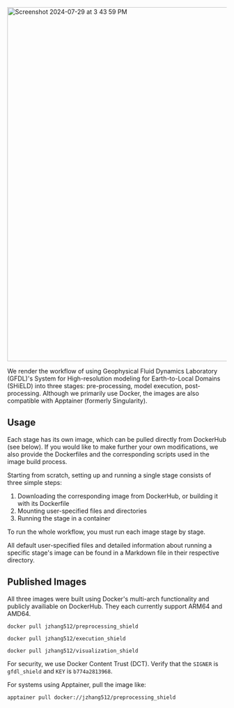 <img width="813" alt="Screenshot 2024-07-29 at 3 43 59 PM" src="https://github.com/user-attachments/assets/425090e3-0406-4a21-b06f-024b9258b2c7">

We render the workflow of using Geophysical Fluid Dynamics Laboratory (GFDL)'s System for High-resolution modeling for Earth-to-Local Domains (SHiELD) into three stages: pre-processing, model execution, post-processing. Although we primarily use Docker, the images are also compatible with Apptainer (formerly Singularity).

## Usage
Each stage has its own image, which can be pulled directly from DockerHub (see below). If you would like to make further your own modifications, we also provide the Dockerfiles and the corresponding scripts used in the image build process. 

Starting from scratch, setting up and running a single stage consists of three simple steps:

1. Downloading the corresponding image from DockerHub, or building it with its Dockerfile
2. Mounting user-specified files and directories
3. Running the stage in a container

To run the whole workflow, you must run each image stage by stage.

All default user-specified files and detailed information about running a specific stage's image can be found in a Markdown file in their respective directory.


## Published Images
All three images were built using Docker's multi-arch functionality and publicly availiable on DockerHub. They each currently support ARM64 and AMD64.

```
docker pull jzhang512/preprocessing_shield
```

```
docker pull jzhang512/execution_shield
```

```
docker pull jzhang512/visualization_shield
```

For security, we use Docker Content Trust (DCT). Verify that the `SIGNER` is `gfdl_shield` and `KEY` is `b774a2813968`.

For systems using Apptainer, pull the image like:

```
apptainer pull docker://jzhang512/preprocessing_shield
```

